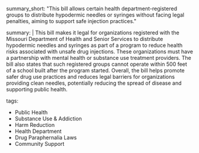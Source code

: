 summary_short: "This bill allows certain health department-registered groups to distribute hypodermic needles or syringes without facing legal penalties, aiming to support safe injection practices."

summary: |
  This bill makes it legal for organizations registered with the Missouri Department of Health and Senior Services to distribute hypodermic needles and syringes as part of a program to reduce health risks associated with unsafe drug injections. These organizations must have a partnership with mental health or substance use treatment providers. The bill also states that such registered groups cannot operate within 500 feet of a school built after the program started. Overall, the bill helps promote safer drug use practices and reduces legal barriers for organizations providing clean needles, potentially reducing the spread of disease and supporting public health.

tags:
  - Public Health
  - Substance Use & Addiction
  - Harm Reduction
  - Health Department
  - Drug Paraphernalia Laws
  - Community Support
